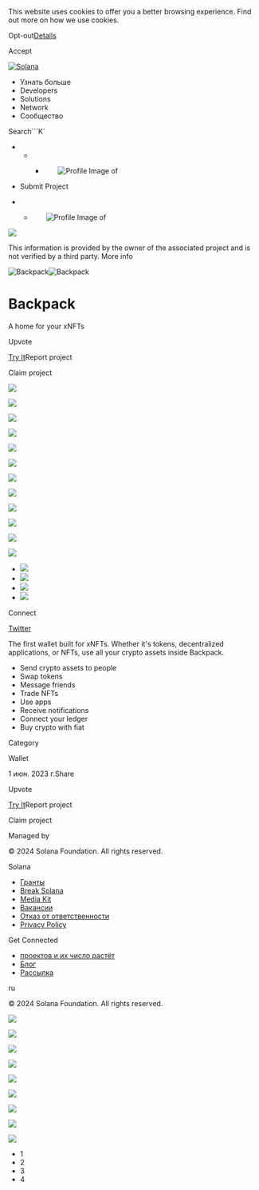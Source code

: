 This website uses cookies to offer you a better browsing experience. Find out
more on how we use cookies.

Opt-out[Details](/ru/privacy-policy#collection-of-information)

Accept

[![Solana](/_next/static/media/logotype.e4df684f.svg)](/ru)

  * Узнать больше
  * Developers
  * Solutions
  * Network
  * Сообщество

Search```K`

  *   *   * ![](data:image/svg+xml,%3csvg%20xmlns=%27http://www.w3.org/2000/svg%27%20version=%271.1%27%20width=%2728%27%20height=%2728%27/%3e)![Profile Image of ](/_next/static/media/ecosystem_user.7ebb52fa.svg)

  * Submit Project
  *   * ![](data:image/svg+xml,%3csvg%20xmlns=%27http://www.w3.org/2000/svg%27%20version=%271.1%27%20width=%2728%27%20height=%2728%27/%3e)![Profile Image of ](/_next/static/media/ecosystem_user.7ebb52fa.svg)

![](/_next/image?url=%2F_next%2Fstatic%2Fmedia%2Fhero.631479cd.png&w=3840&q=75)

This information is provided by the owner of the associated project and is not
verified by a third party. More info

![Backpack](/_next/image?url=%2Fapi%2Fprojectimg%2Fcljn7tloh0008l50fextdpfd9%3Ftype%3DLOGO&w=3840&q=75)![Backpack](/_next/image?url=%2Fapi%2Fprojectimg%2Fcljn7tloh0008l50fextdpfd9%3Ftype%3DLOGO&w=3840&q=75)

# Backpack

A home for your xNFTs

Upvote

[Try It](https://www.backpack.app/)Report project

Claim project

![](/api/projectimg/cljn7tloh0008l50fextdpfd9?type=IMG&number=0)

![](/api/projectimg/cljn7tloh0008l50fextdpfd9?type=IMG&number=1)

![](/api/projectimg/cljn7tloh0008l50fextdpfd9?type=IMG&number=2)

![](/api/projectimg/cljn7tloh0008l50fextdpfd9?type=IMG&number=3)

![](/api/projectimg/cljn7tloh0008l50fextdpfd9?type=IMG&number=0)

![](/api/projectimg/cljn7tloh0008l50fextdpfd9?type=IMG&number=1)

![](/api/projectimg/cljn7tloh0008l50fextdpfd9?type=IMG&number=2)

![](/api/projectimg/cljn7tloh0008l50fextdpfd9?type=IMG&number=3)

![](/api/projectimg/cljn7tloh0008l50fextdpfd9?type=IMG&number=0)

![](/api/projectimg/cljn7tloh0008l50fextdpfd9?type=IMG&number=1)

![](/api/projectimg/cljn7tloh0008l50fextdpfd9?type=IMG&number=2)

![](/api/projectimg/cljn7tloh0008l50fextdpfd9?type=IMG&number=3)

  * ![](/_next/image?url=%2Fapi%2Fprojectimg%2Fcljn7tloh0008l50fextdpfd9%3Ftype%3DIMG%26number%3D0&w=3840&q=75)
  * ![](/_next/image?url=%2Fapi%2Fprojectimg%2Fcljn7tloh0008l50fextdpfd9%3Ftype%3DIMG%26number%3D1&w=3840&q=75)
  * ![](/_next/image?url=%2Fapi%2Fprojectimg%2Fcljn7tloh0008l50fextdpfd9%3Ftype%3DIMG%26number%3D2&w=3840&q=75)
  * ![](/_next/image?url=%2Fapi%2Fprojectimg%2Fcljn7tloh0008l50fextdpfd9%3Ftype%3DIMG%26number%3D3&w=3840&q=75)

Connect

[Twitter](https://twitter.com/Backpack)

The first wallet built for xNFTs. Whether it's tokens, decentralized
applications, or NFTs, use all your crypto assets inside Backpack.

  * Send crypto assets to people
  * Swap tokens
  * Message friends
  * Trade NFTs
  * Use apps
  * Receive notifications
  * Connect your ledger
  * Buy crypto with fiat

Category

Wallet

1 июн. 2023 г.Share

Upvote

[Try It](https://www.backpack.app/)Report project

Claim project

Managed by

[](/ru)

[](/youtube)[](/twitter)[](/discord)[](/reddit)[](/github)[](/telegram)

© 2024 Solana Foundation. All rights reserved.

Solana

  * [Гранты](https://solana.org/grants)
  * [Break Solana](https://break.solana.com/)
  * [Media Kit](/ru/branding)
  * [Вакансии](https://jobs.solana.com/)
  * [Отказ от ответственности](/ru/tos)
  * [Privacy Policy](/ru/privacy-policy)

Get Connected

  * [проектов и их число растёт](/ru/ecosystem)
  * [Блог](/ru/news)
  * [Рассылка](/ru/newsletter)

ru

© 2024 Solana Foundation. All rights reserved.

![](/api/projectimg/cljn7tloh0008l50fextdpfd9?type=IMG&number=3)

![](/api/projectimg/cljn7tloh0008l50fextdpfd9?type=IMG&number=0)

![](/api/projectimg/cljn7tloh0008l50fextdpfd9?type=IMG&number=1)

![](/api/projectimg/cljn7tloh0008l50fextdpfd9?type=IMG&number=2)

![](/api/projectimg/cljn7tloh0008l50fextdpfd9?type=IMG&number=3)

![](/api/projectimg/cljn7tloh0008l50fextdpfd9?type=IMG&number=0)

![](/api/projectimg/cljn7tloh0008l50fextdpfd9?type=IMG&number=1)

![](/api/projectimg/cljn7tloh0008l50fextdpfd9?type=IMG&number=2)

![](/api/projectimg/cljn7tloh0008l50fextdpfd9?type=IMG&number=3)

  * 1
  * 2
  * 3
  * 4

